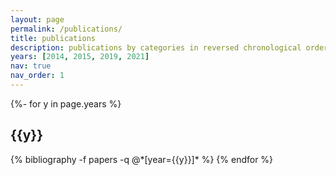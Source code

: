 ```yaml
---
layout: page
permalink: /publications/
title: publications
description: publications by categories in reversed chronological order. generated by jekyll-scholar.
years: [2014, 2015, 2019, 2021]
nav: true
nav_order: 1
---
```

<!-- _pages/publications.md -->
<div class="publications">

{%- for y in page.years %}
  <h2 class="year">{{y}}</h2>
  {% bibliography -f papers -q @*[year={{y}}]* %}
{% endfor %}

</div>
